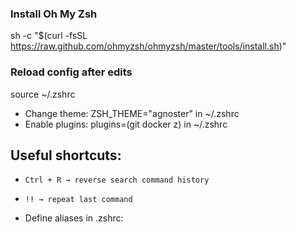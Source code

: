 ### Install Oh My Zsh
sh -c "$(curl -fsSL https://raw.github.com/ohmyzsh/ohmyzsh/master/tools/install.sh)"

### Reload config after edits
source ~/.zshrc

* Change theme: ZSH_THEME="agnoster" in ~/.zshrc
* Enable plugins: plugins=(git docker z) in ~/.zshrc

## Useful shortcuts:
*     Ctrl + R → reverse search command history 
*     !! → repeat last command
* Define aliases in .zshrc: